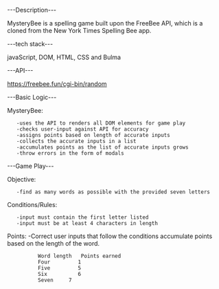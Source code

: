 ---Description---

MysteryBee is a spelling game built upon the FreeBee API, which is a cloned from the New York Times Spelling Bee app.

---tech stack---

javaScript, DOM, HTML, CSS and Bulma

---API---

https://freebee.fun/cgi-bin/random

---Basic Logic---

MysteryBee:

       -uses the API to renders all DOM elements for game play 
       -checks user-input against API for accuracy 
       -assigns points based on length of accurate inputs 
       -collects the accurate inputs in a list 
       -accumulates points as the list of accurate inputs grows
       -throw errors in the form of modals 

---Game Play---

Objective:

       -find as many words as possible with the provided seven letters

Conditions/Rules:

       -input must contain the first letter listed
       -input must be at least 4 characters in length

 Points:
       -Correct user inputs that follow the conditions accumulate points based on the length of the word. 
       
              Word length	Points earned
              Four	       1
              Five	       5
              Six	       6
              Seven  	7


